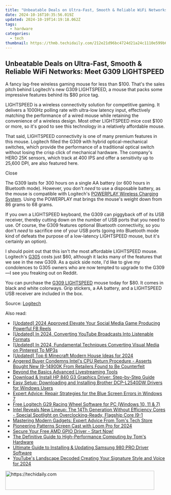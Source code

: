 ```yaml
---
title: "Unbeatable Deals on Ultra-Fast, Smooth & Reliable WiFi Networks: Meet G309 LIGHTSPEED"
date: 2024-10-16T10:35:56.019Z
updated: 2024-10-19T14:19:18.062Z
tags:
  - hardware
categories:
  - tech
thumbnail: https://thmb.techidaily.com/212e21d96bc4724d21a24c1110e599b63bc2c397e891bb1e1f9fc06be1f08b00.jpg
---
```


## Unbeatable Deals on Ultra-Fast, Smooth & Reliable WiFi Networks: Meet G309 LIGHTSPEED

A fancy lag-free wireless gaming mouse for less than $100\. That's the sales pitch behind Logitech's new G309 LIGHTSPEED, a mouse that packs some impressive features behind its $80 price tag.

 LIGHTSPEED is a wireless connectivity solution for competitive gaming. It delivers a 1000Hz polling rate with ultra-low latency input, effectively matching the performance of a wired mouse while retaining the convenience of a wireless design. Most other LIGHTSPEED mice cost $100 or more, so it's good to see this technology in a relatively affordable mouse.

 That said, LIGHTSPEED connectivity is one of many premium features in this mouse. Logitech filled the G309 with hybrid optical-mechanical switches, which provide the performance of a traditional optical switch without losing the crisp click of mechanical hardware. The company's HERO 25K sensors, which track at 400 IPS and offer a sensitivity up to 25,600 DPI, are also featured here.

Close 

 The G309 lasts for 300 hours on a single AA battery (or 600 hours in Bluetooth mode). However, you don't _need_ to use a disposable battery, as the mouse is compatible with Logitech's [POWERPLAY Wireless Charging System](https://www.logitechg.com/en-us/products/gaming-mouse-pads/powerplay-wireless-charging.943-000109.html). Using the POWERPLAY mat brings the mouse's weight down from 86 grams to 68 grams.

 If you own a LIGHTSPEED keyboard, the G309 can piggyback off of its USB receiver, thereby cutting down on the number of USB ports that you need to use. Of course, the G309 features optional Bluetooth connectivity, so you don't _need_ to sacrifice one of your USB ports (going into Bluetooth mode kind of defeats the purpose of a low-latency LIGHTSPEED mouse, but it's certainly an option).

 I should point out that this isn't _the_ most affordable LIGHTSPEED mouse. Logitech's [G305](https://www.logitechg.com/en-us/products/gaming-mice/g305-lightspeed-wireless-gaming-mouse.910-006020.html#buy-g305-lightspeed-wireless-gaming-mouse) costs just $60, although it lacks many of the features that we see in the new G309\. As a quick side note, I'd like to give my condolences to G305 owners who are now tempted to upgrade to the G309—I see you freaking out on Reddit.

 You can purchase the [G309 LIGHTSPEED](https://www.logitechg.com/en-us/products/gaming-mice/g309-lightspeed-gaming-mouse.910-007197.html) mouse today for $80\. It comes in black and white colorways. Grip stickers, a AA battery, and a LIGHTSPEED USB receiver are included in the box.

 Source: [Logitech](https://www.businesswire.com/news/home/20240709351184/en/Logitech-G-Launches-LIGHTSPEED-Gaming-Mouse-for-All-Players)

<ins class="adsbygoogle"
     style="display:block"
     data-ad-format="autorelaxed"
     data-ad-client="ca-pub-7571918770474297"
     data-ad-slot="1223367746"></ins>

<ins class="adsbygoogle"
     style="display:block"
     data-ad-client="ca-pub-7571918770474297"
     data-ad-slot="8358498916"
     data-ad-format="auto"
     data-full-width-responsive="true"></ins>

<span class="atpl-alsoreadstyle">Also read:</span>
<div><ul>
<li><a href="https://facebook-video-recording.techidaily.com/updated-2024-approved-elevate-your-social-media-game-producing-powerful-fb-reels/"><u>[Updated] 2024 Approved Elevate Your Social Media Game Producing Powerful FB Reels</u></a></li>
<li><a href="https://youtube-blog.techidaily.com/ed-in-2024-converting-youtube-broadcasts-into-listenable-formats/"><u>[Updated] In 2024, Converting YouTube Broadcasts Into Listenable Formats</u></a></li>
<li><a href="https://fox-cloud.techidaily.com/updated-in-2024-fundamental-techniques-converting-visual-media-on-pinterest-to-mp3s/"><u>[Updated] In 2024, Fundamental Techniques Converting Visual Media on Pinterest To MP3s</u></a></li>
<li><a href="https://on-screen-recording.techidaily.com/updated-top-6-minecraft-modern-house-ideas-for-2024/"><u>[Updated] Top 6 Minecraft Modern House Ideas for 2024</u></a></li>
<li><a href="https://hardware-help.techidaily.com/angered-buyer-condemns-intels-cpu-return-procedure-asserts-bought-new-i9-14900k-from-retailers-found-to-be-counterfeit/"><u>Angered Buyer Condemns Intel's CPU Return Procedure - Asserts Bought New I9-14900K From Retailers Found to Be Counterfeit</u></a></li>
<li><a href="https://screen-capture.techidaily.com/beyond-the-basics-advanced-livestreaming-tools/"><u>Beyond the Basics Advanced Livestreaming Tools</u></a></li>
<li><a href="https://hardware-help.techidaily.com/download-and-install-hp-840-g3-graphics-driver-step-by-step-guide/"><u>Download & Install HP 840 G3 Graphics Driver: Step-by-Step Guide</u></a></li>
<li><a href="https://hardware-help.techidaily.com/easy-setup-downloading-and-installing-brother-dcp-l2540dw-drivers-for-windows-users/"><u>Easy Setup: Downloading and Installing Brother DCP-L2540DW Drivers for Windows Users</u></a></li>
<li><a href="https://blue-screen-error.techidaily.com/expert-advice-repair-strategies-for-the-blue-screen-errors-in-windows-7/"><u>Expert Advice: Repair Strategies for the Blue Screen Errors in Windows 7</u></a></li>
<li><a href="https://win-dash.techidaily.com/free-logitech-g29-racing-wheel-software-for-pc-windows-10-11-and-7/"><u>Free Logitech G29 Racing Wheel Software for PC (Windows 10, 11 & 7)</u></a></li>
<li><a href="https://hardware-help.techidaily.com/intel-reveals-new-lineup-the-14th-generation-without-efficiency-cores-special-spotlight-on-overclocking-ready-flagship-core-i9-1/"><u>Intel Reveals New Lineup: The 14Th Generation Without Efficiency Cores - Special Spotlight on Overclocking-Ready, Flagship Core I9-1</u></a></li>
<li><a href="https://hardware-help.techidaily.com/mastering-modern-gadgets-expert-advice-from-toms-tech-store/"><u>Mastering Modern Gadgets: Expert Advice From Tom's Tech Store</u></a></li>
<li><a href="https://digital-screen-recording.techidaily.com/pioneering-patterns-screen-cast-with-loom-pro-for-2024/"><u>Pioneering Patterns Screen Cast with Loom Pro for 2024</u></a></li>
<li><a href="https://hardware-help.techidaily.com/1722976057214-secure-your-free-amd-gpio-driver-start-now/"><u>Secure Your Free AMD GPIO Driver - Start Now!</u></a></li>
<li><a href="https://hardware-help.techidaily.com/the-definitive-guide-to-high-performance-computing-by-toms-hardware/"><u>The Definitive Guide to High-Performance Computing by Tom's Hardware</u></a></li>
<li><a href="https://hardware-help.techidaily.com/ultimate-guide-to-installing-and-updating-samsung-980-pro-driver-software/"><u>Ultimate Guide to Installing & Updating Samsung 980 PRO Driver Software</u></a></li>
<li><a href="https://facebook-video-footage.techidaily.com/youtubes-landscape-decoded-creating-your-signature-style-and-voice-for-2024/"><u>YouTube's Landscape Decoded Creating Your Signature Style and Voice for 2024</u></a></li>
</ul></div>

<!-- affiliate ads begin -->
<a href="https://review-au.sjv.io/c/5597632/2098703/14409" target="_top" id="2098703">
  <img src="//a.impactradius-go.com/display-ad/14409-2098703" border="0" alt="https://techidaily.com" width="468" height="60"/>
</a>
<img height="0" width="0" src="https://review-au.sjv.io/i/5597632/2098703/14409" style="position:absolute;visibility:hidden;" border="0" />
<!-- affiliate ads end -->

